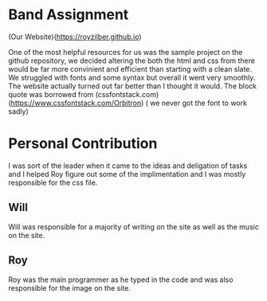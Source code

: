 # Band Assignment
(Our Website)(https://royzilber.github.io)

One of the most helpful resources for us was the sample project on the github repository, we decided altering the both the html and css from there would be far more convinient and efficient than starting with a clean slate. We struggled with fonts and some syntax but overall it went very smoothly. The website actually turned out far better than I thought it would. The block quote was borrowed from (cssfontstack.com)(https://www.cssfontstack.com/Orbitron) ( we never got the font to work sadly)

# Personal Contribution
I was sort of the leader when it came to the ideas and deligation of tasks and I helped Roy figure out some of the implimentation and I was mostly responsible for the css file. 
## Will
Will was responsible for a majority of writing on the site as well as the music on the site. 
## Roy
Roy was the main programmer as he typed in the code and was also responsible for the image on the site. 